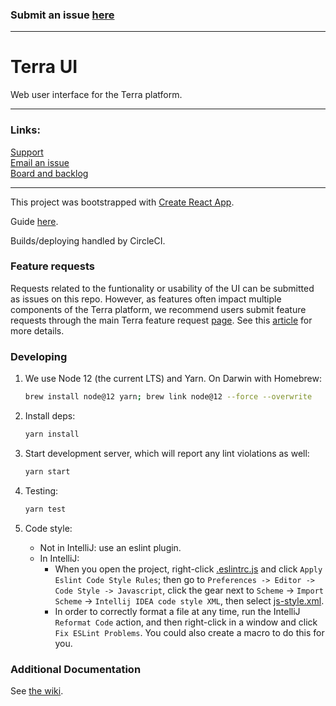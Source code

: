 ### Submit an issue [here](https://broadworkbench.atlassian.net/secure/CreateIssueDetails!init.jspa?pid=10023&issuetype=10004&priority=2)

------------------------

# Terra UI
Web user interface for the Terra platform.

------------------------
### Links:
[Support](https://support.terra.bio/hc/en-us)  
[Email an issue](mailto:terra-support@broadinstitute.zendesk.com)  
[Board and backlog](https://broadworkbench.atlassian.net/projects/SATURN/issues?filter=allopenissues&orderby=status%20DESC)

-----------------------

This project was bootstrapped with [Create React App](https://github.com/facebookincubator/create-react-app).

Guide [here](https://github.com/facebookincubator/create-react-app/blob/master/packages/react-scripts/template/README.md).

Builds/deploying handled by CircleCI.

### Feature requests
Requests related to the funtionality or usability of the UI can be submitted as issues on this repo. However, as features often impact multiple components of the Terra platform, we recommend users submit feature requests through the main Terra feature request [page](https://support.terra.bio/hc/en-us/community/topics/360000500452). See this [article](https://support.terra.bio/hc/en-us/community/posts/360040112171) for more details.

### Developing

1. We use Node 12 (the current LTS) and Yarn. On Darwin with Homebrew:

    ```sh
    brew install node@12 yarn; brew link node@12 --force --overwrite
    ```
2. Install deps:

    ```sh
    yarn install
    ```
3. Start development server, which will report any lint violations as well:

    ```sh
    yarn start
    ```
4. Testing:
    
    ```sh
    yarn test
    ```
6. Code style:
    * Not in IntelliJ: use an eslint plugin.
    * In IntelliJ: 
        * When you open the project, right-click [.eslintrc.js](.eslintrc.js) and click `Apply Eslint Code Style Rules`; then go to `Preferences -> Editor -> Code Style -> Javascript`, click the gear next to `Scheme` -> `Import Scheme` -> `Intellij IDEA code style XML`, then select [js-style.xml](js-style.xml).
        * In order to correctly format a file at any time, run the IntelliJ `Reformat Code` action, and then right-click in a window and click `Fix ESLint Problems`. You could also create a macro to do this for you.


### Additional Documentation
See [the wiki](https://github.com/DataBiosphere/terra-ui/wiki).
